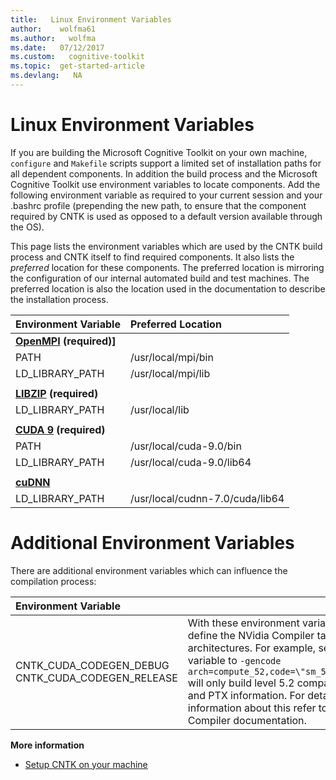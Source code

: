 ```yaml
---
title:   Linux Environment Variables
author:    wolfma61
ms.author:   wolfma
ms.date:   07/12/2017
ms.custom:   cognitive-toolkit
ms.topic:  get-started-article
ms.devlang:   NA
---
```

# Linux Environment Variables

If you are building the Microsoft Cognitive Toolkit on your own machine, `configure` and `Makefile` scripts support a limited set of installation paths for all dependent components. In addition the build process and the Microsoft Cognitive Toolkit use environment variables to locate components. Add the following environment variable as required to your current session and your .bashrc profile (prepending the new path, to ensure that the component required by CNTK is used as opposed to a default version available through the OS).

This page lists the environment variables which are used by the CNTK build process and CNTK itself to find required components. It also lists the *preferred* location for these components. The preferred location is mirroring the configuration of our internal automated build and test machines. The preferred location is also the location used in the documentation to describe the installation process.

|Environment Variable | Preferred Location |
|:--------|:------------|
| **[OpenMPI](./Setup-CNTK-on-Linux.md#open-mpi) (required)]** |
| PATH | /usr/local/mpi/bin
| LD_LIBRARY_PATH | /usr/local/mpi/lib
| |
| **[LIBZIP](./Setup-CNTK-on-Linux.md#libzip) (required)** |
| LD_LIBRARY_PATH | /usr/local/lib
| |
| **[CUDA 9](./Setup-CNTK-on-Linux.md#cuda-9) (required)** |
| PATH | /usr/local/cuda-9.0/bin
| LD_LIBRARY_PATH | /usr/local/cuda-9.0/lib64
| |
| **[cuDNN](./Setup-CNTK-on-Linux.md#cudnn)** |
| LD_LIBRARY_PATH | /usr/local/cudnn-7.0/cuda/lib64 |




# Additional Environment Variables

There are additional environment variables which can influence the compilation process:

|Environment Variable | |
|:------------|:-------------|
|CNTK_CUDA_CODEGEN_DEBUG CNTK_CUDA_CODEGEN_RELEASE | With these environment variables you define the NVidia Compiler target architectures. For example, setting a variable to `-gencode arch=compute_52,code=\"sm_52,compute_52\"` will only build level 5.2 compatible cubin and PTX information. For detailed information about this refer to the NVidia Compiler documentation.

**More information**

* [Setup CNTK on your machine](./Setup-CNTK-on-your-machine.md)
